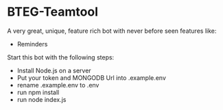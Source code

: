 # BTEG-Teamtool

A very great, unique, feature rich bot with never before seen features like:

- Reminders


Start this bot with the following steps:

- Install Node.js on a server
- Put your token and MONGODB Url into .example.env
- rename .example.env to .env
- run npm install
- run node index.js

